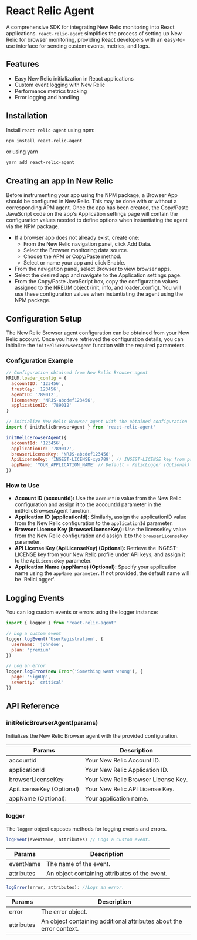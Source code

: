 # React Relic Agent

A comprehensive SDK for integrating New Relic monitoring into React applications. `react-relic-agent` simplifies the process of setting up New Relic for browser monitoring, providing React developers with an easy-to-use interface for sending custom events, metrics, and logs.

## Features

- Easy New Relic initialization in React applications
- Custom event logging with New Relic
- Performance metrics tracking
- Error logging and handling

## Installation

Install `react-relic-agent` using npm:

```bash
npm install react-relic-agent
```

or using yarn

```bash
yarn add react-relic-agent
```

## Creating an app in New Relic

Before instrumenting your app using the NPM package, a Browser App should be configured in New Relic. This may be done with or without a corresponding APM agent. Once the app has been created, the Copy/Paste JavaScript code on the app's Application settings page will contain the configuration values needed to define options when instantiating the agent via the NPM package.

- If a browser app does not already exist, create one:
  - From the New Relic navigation panel, click Add Data.
  - Select the Browser monitoring data source.
  - Choose the APM or Copy/Paste method.
  - Select or name your app and click Enable.
- From the navigation panel, select Browser to view browser apps.
- Select the desired app and navigate to the Application settings page.
- From the Copy/Paste JavaScript box, copy the configuration values assigned to the NREUM object (init, info, and loader_config). You will use these configuration values when instantiating the agent using the NPM package.

## Configuration Setup

The New Relic Browser agent configuration can be obtained from your New Relic account. Once you have retrieved the configuration details, you can initialize the `initRelicBrowserAgent` function with the required parameters.

### Configuration Example

```javascript
// Configuration obtained from New Relic Browser agent
NREUM.loader_config = {
  accountID: '123456',
  trustKey: '123456',
  agentID: '789012',
  licenseKey: 'NRJS-abcdef123456',
  applicationID: '789012'
}

// Initialize New Relic Browser agent with the obtained configuration
import { initRelicBrowserAgent } from 'react-relic-agent'

initRelicBrowserAgent({
  accountId: '123456',
  applicationId: '789012',
  browserLicenseKey: 'NRJS-abcdef123456',
  ApiLicenseKey: 'INGEST-LICENSE-xyz789', // INGEST-LICENSE key from profile -> API keys (Optional)
  appName: 'YOUR_APPLICATION_NAME' // Default - RelicLogger (Optional)
})
```

### How to Use

- **Account ID (accountId):** Use the `accountID` value from the New Relic configuration and assign it to the accountId parameter in the initRelicBrowserAgent function.
- **Application ID (applicationId):** Similarly, assign the applicationID value from the New Relic configuration to the `applicationId` parameter.
- **Browser License Key (browserLicenseKey):** Use the licenseKey value from the New Relic configuration and assign it to the `browserLicenseKey` parameter.
- **API License Key (ApiLicenseKey) (Optional):** Retrieve the INGEST-LICENSE key from your New Relic profile under API keys, and assign it to the `ApiLicenseKey` parameter.
- **Application Name (appName) (Optional):** Specify your application name using the `appName parameter`. If not provided, the default name will be 'RelicLogger'.

## Logging Events

You can log custom events or errors using the logger instance:

```javascript
import { logger } from 'react-relic-agent'

// Log a custom event
logger.logEvent('UserRegistration', {
  username: 'johndoe',
  plan: 'premium'
})

// Log an error
logger.logError(new Error('Something went wrong'), {
  page: 'SignUp',
  severity: 'critical'
})
```

## API Reference

### initRelicBrowserAgent(params)

Initializes the New Relic Browser agent with the provided configuration.

| Params                   | Description                         |
| ------------------------ | ----------------------------------- |
| accountid                | Your New Relic Account ID.          |
| applicationId            | Your New Relic Application ID.      |
| browserLicenseKey        | Your New Relic Browser License Key. |
| ApiLicenseKey (Optional) | Your New Relic API License Key.     |
| appName (Optional):      | Your application name.              |

### logger

The `logger` object exposes methods for logging events and errors.

```javascript
logEvent(eventName, attributes) // Logs a custom event.
```

| Params     | Description                                   |
| ---------- | --------------------------------------------- |
| eventName  | The name of the event.                        |
| attributes | An object containing attributes of the event. |

```javascript
logError(error, attributes): //Logs an error.
```

| Params     | Description                                                         |
| ---------- | ------------------------------------------------------------------- |
| error      | The error object.                                                   |
| attributes | An object containing additional attributes about the error context. |
